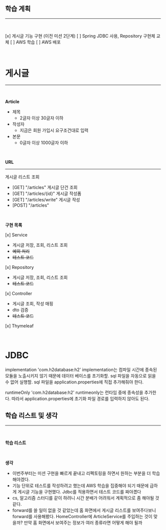 ## 학습 계획

---

<br>

[x] 게시글 기능 구현 (이전 미션 2단계)
[ ] Spring JDBC 사용, Repository 구현체 교체
[ ] AWS 학습
[ ] AWS 배포


<br>

# 게시글

---

<br>

**Article**

- 제목  
  - 2글자 이상 30글자 이하  
- 작성자  
  - 지금은 회원 가입시 요구조건대로 입력  
- 본문  
  - 0글자 이상 1000글자 이하  

<br>

**URL**

---

게시글 리스트 조회
- [GET] "/articles"
  게시글 단건 조회
- [GET] "/articles/{id}"
  게시글 작성폼
- [GET] "/articles/write"
  게시글 작성
- [POST] "/articles"

<br>

**구현 목록**

[x] Service  
- 게시글 저장, 조회, 리스트 조회  
- ~~예외 처리~~  
- ~~테스트 코드~~  

[x] Repository  
- 게시글 저장, 조회, 리스트 조회  
- ~~테스트 코드~~  

[x] Controller  
- 게시글 조회, 작성 매핑  
- dto 검증  
- ~~테스트 코드~~  

[x] Thymeleaf  

<br>

# JDBC

implementation 'com.h2database:h2'
implementation는 컴파일 시간에 종속된 모듈을 노출시키지 않기 때문에 데이터 베이스를 초기화할. sql 파일을 자동으로 읽을 수 없어 실행할. sql 파일을 application.properties에 직접 추가해줘야 한다.

runtimeOnly 'com.h2database:h2'
runtimeonly는 런타임 중에 종속성을 추가한다. 따라서 application.properties에 초기화 파일 경로를 입력하지 않아도 된다.


## 학습 리스트 및 생각

---

<br>

**학습 리스트**


<br>

**생각**

- 이번주부터는 미션 구현을 빠르게 끝내고 리펙토링을 하면서 원하는 부분을 더 학습 해야겠다.  
- 기능 단위로 테스트를 작성하려고 했는데 AWS 학습을 집중해야 되기 때문에 급하게 게시글 기능을 구현했다. Jdbc를 적용하면서 테스트 코드를 짜야곘다  
- cs, 알고리즘 스터디를 같이 하려니 시간 분배가 어려워서 계획적으로 좀 해야될 것 같다.  
- forward를 쓸 일이 없을 것 같았는데 홈 화면에서 게시글 리스트를 보여주다보니 forward를 사용해봤다. 
HomeController에 ArticleService를 주입하는 것이 맞을까? 만약 홈 화면에서 보여주는 정보가 여러 종류라면 어떻게 해야 될까  